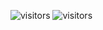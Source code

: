 ![visitors](https://images.unsplash.com/photo-1518933165971-611dbc9c412d?ixlib=rb-1.2.1&ixid=eyJhcHBfaWQiOjEyMDd9&auto=format&fit=crop&w=2089&q=80)
![visitors](https://visitor-badge.glitch.me/badge?page_id=vin0010.vin0010)
